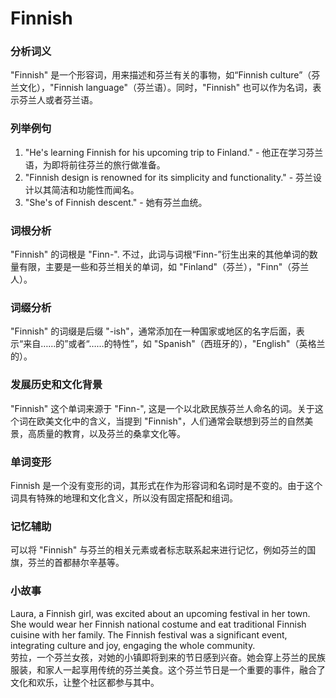 # Finnish

### 分析词义

  

"Finnish" 是一个形容词，用来描述和芬兰有关的事物，如“Finnish culture”（芬兰文化），"Finnish language"（芬兰语）。同时，"Finnish" 也可以作为名词，表示芬兰人或者芬兰语。

  

### 列举例句

  

1.  "He's learning Finnish for his upcoming trip to Finland." - 他正在学习芬兰语，为即将前往芬兰的旅行做准备。
2.  "Finnish design is renowned for its simplicity and functionality." - 芬兰设计以其简洁和功能性而闻名。
3.  "She's of Finnish descent." - 她有芬兰血统。

  

### 词根分析

  

"Finnish" 的词根是 "Finn-". 不过，此词与词根“Finn-”衍生出来的其他单词的数量有限，主要是一些和芬兰相关的单词，如 "Finland"（芬兰），"Finn"（芬兰人）。

  

### 词缀分析

  

"Finnish" 的词缀是后缀 "-ish"，通常添加在一种国家或地区的名字后面，表示“来自……的”或者“……的特性”，如 "Spanish"（西班牙的），"English"（英格兰的）。

  

### 发展历史和文化背景

  

"Finnish" 这个单词来源于 "Finn-", 这是一个以北欧民族芬兰人命名的词。关于这个词在欧美文化中的含义，当提到 "Finnish"，人们通常会联想到芬兰的自然美景，高质量的教育，以及芬兰的桑拿文化等。

  

### 单词变形

  

Finnish 是一个没有变形的词，其形式在作为形容词和名词时是不变的。由于这个词具有特殊的地理和文化含义，所以没有固定搭配和组词。

  

### 记忆辅助

  

可以将 "Finnish" 与芬兰的相关元素或者标志联系起来进行记忆，例如芬兰的国旗，芬兰的首都赫尔辛基等。

  

### 小故事

  

Laura, a Finnish girl, was excited about an upcoming festival in her town. She would wear her Finnish national costume and eat traditional Finnish cuisine with her family. The Finnish festival was a significant event, integrating culture and joy, engaging the whole community.  
劳拉，一个芬兰女孩，对她的小镇即将到来的节日感到兴奋。她会穿上芬兰的民族服装，和家人一起享用传统的芬兰美食。这个芬兰节日是一个重要的事件，融合了文化和欢乐，让整个社区都参与其中。
